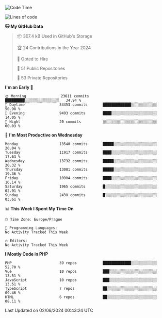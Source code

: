 <!--START_SECTION:waka-->
![Code Time](http://img.shields.io/badge/Code%20Time-1%2C583%20hrs%2058%20mins-blue)

![Lines of code](https://img.shields.io/badge/From%20Hello%20World%20I%27ve%20Written-21.5%20million%20lines%20of%20code-blue)

**🐱 My GitHub Data** 

> 📦 307.4 kB Used in GitHub's Storage 
 > 
> 🏆 24 Contributions in the Year 2024
 > 
> 💼 Opted to Hire
 > 
> 📜 51 Public Repositories 
 > 
> 🔑 53 Private Repositories 
 > 
**I'm an Early 🐤** 

```text
🌞 Morning                23611 commits       █████████░░░░░░░░░░░░░░░░   34.94 % 
🌆 Daytime                34453 commits       █████████████░░░░░░░░░░░░   50.98 % 
🌃 Evening                9493 commits        ████░░░░░░░░░░░░░░░░░░░░░   14.05 % 
🌙 Night                  20 commits          ░░░░░░░░░░░░░░░░░░░░░░░░░   00.03 % 
```
📅 **I'm Most Productive on Wednesday** 

```text
Monday                   13540 commits       █████░░░░░░░░░░░░░░░░░░░░   20.04 % 
Tuesday                  11917 commits       ████░░░░░░░░░░░░░░░░░░░░░   17.63 % 
Wednesday                13732 commits       █████░░░░░░░░░░░░░░░░░░░░   20.32 % 
Thursday                 13081 commits       █████░░░░░░░░░░░░░░░░░░░░   19.36 % 
Friday                   10904 commits       ████░░░░░░░░░░░░░░░░░░░░░   16.14 % 
Saturday                 1965 commits        █░░░░░░░░░░░░░░░░░░░░░░░░   02.91 % 
Sunday                   2438 commits        █░░░░░░░░░░░░░░░░░░░░░░░░   03.61 % 
```


📊 **This Week I Spent My Time On** 

```text
🕑︎ Time Zone: Europe/Prague

💬 Programming Languages: 
No Activity Tracked This Week

🔥 Editors: 
No Activity Tracked This Week
```

**I Mostly Code in PHP** 

```text
PHP                      39 repos            █████████████░░░░░░░░░░░░   52.70 % 
Vue                      10 repos            ███░░░░░░░░░░░░░░░░░░░░░░   13.51 % 
JavaScript               10 repos            ███░░░░░░░░░░░░░░░░░░░░░░   13.51 % 
TypeScript               7 repos             ██░░░░░░░░░░░░░░░░░░░░░░░   09.46 % 
HTML                     6 repos             ██░░░░░░░░░░░░░░░░░░░░░░░   08.11 % 
```




 Last Updated on 02/06/2024 00:43:24 UTC
<!--END_SECTION:waka-->
<!--
**AlexKratky/AlexKratky** is a ✨ _special_ ✨ repository because its `README.md` (this file) appears on your GitHub profile.

Here are some ideas to get you started:

- 🔭 I’m currently working on ...
- 🌱 I’m currently learning ...
- 👯 I’m looking to collaborate on ...
- 🤔 I’m looking for help with ...
- 💬 Ask me about ...
- 📫 How to reach me: ...
- 😄 Pronouns: ...
- ⚡ Fun fact: ...
-->
